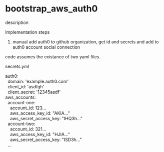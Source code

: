 # bootstrap_aws_auth0

description


Implementation steps

1. manual add auth0 to github organization, get id and secrets and add to auth0 account social connection

code assumes the existance of two yaml files.

secrets.yml

auth0:<br/>
&nbsp;&nbsp;domain: 'example.auth0.com'<br/>
&nbsp;&nbsp;client_id: 'asdfgh'<br/>
&nbsp;&nbsp;client_secret: '12345asdf'<br/>
aws_accounts:<br/>
&nbsp;&nbsp;account-one:<br/>
&nbsp;&nbsp;&nbsp;&nbsp;account_id: 123...<br/>
&nbsp;&nbsp;&nbsp;&nbsp;aws_access_key_id: "AKIA..."<br/>
&nbsp;&nbsp;&nbsp;&nbsp;aws_secret_access_key:  "IHQ3h..."<br/>
&nbsp;&nbsp;account-two:<br/>
&nbsp;&nbsp;&nbsp;&nbsp;account_id: 321...<br/>
&nbsp;&nbsp;&nbsp;&nbsp;aws_access_key_id: "HJIA..."<br/>
&nbsp;&nbsp;&nbsp;&nbsp;aws_secret_access_key:  "ISD3h..."<br/>
&nbsp;&nbsp;...<br/>